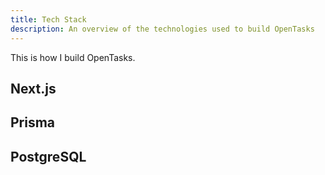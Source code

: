 ```yaml
---
title: Tech Stack
description: An overview of the technologies used to build OpenTasks
---
```

This is how I build OpenTasks.

## Next.js

## Prisma

## PostgreSQL